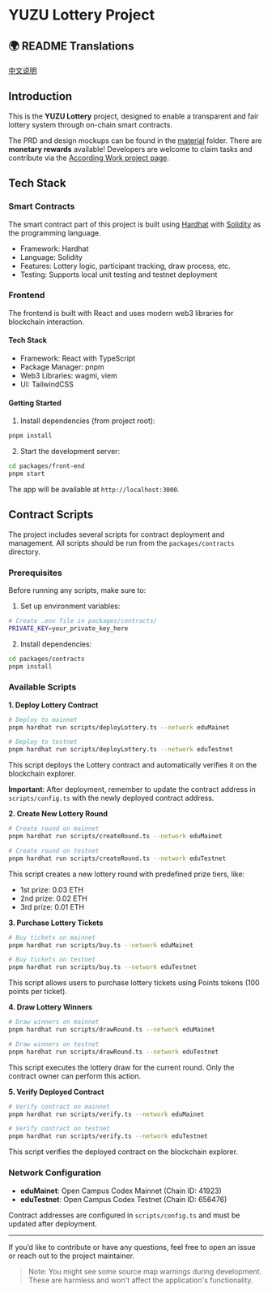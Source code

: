 # YUZU Lottery Project

## 🌍 README Translations

[中文说明](./README_ZH.md)

## Introduction

This is the **YUZU Lottery** project, designed to enable a transparent and fair lottery system through on-chain smart contracts.

The PRD and design mockups can be found in the [material](./material/) folder. There are **monetary rewards** available! Developers are welcome to claim tasks and contribute via the [According Work project page](https://according.work/projects/67e166c587803b11c423a469/).

## Tech Stack

### Smart Contracts

The smart contract part of this project is built using [Hardhat](https://hardhat.org/) with [Solidity](https://docs.soliditylang.org/) as the programming language.

- Framework: Hardhat
- Language: Solidity
- Features: Lottery logic, participant tracking, draw process, etc.
- Testing: Supports local unit testing and testnet deployment

### Frontend

The frontend is built with React and uses modern web3 libraries for blockchain interaction.

#### Tech Stack

- Framework: React with TypeScript
- Package Manager: pnpm
- Web3 Libraries: wagmi, viem
- UI: TailwindCSS

#### Getting Started

1. Install dependencies (from project root):

```bash
pnpm install
```

2. Start the development server:

```bash
cd packages/front-end
pnpm start
```

The app will be available at `http://localhost:3000`.

## Contract Scripts

The project includes several scripts for contract deployment and management. All scripts should be run from the `packages/contracts` directory.

### Prerequisites

Before running any scripts, make sure to:

1. Set up environment variables:

```bash
# Create .env file in packages/contracts/
PRIVATE_KEY=your_private_key_here
```

2. Install dependencies:

```bash
cd packages/contracts
pnpm install
```

### Available Scripts

**1. Deploy Lottery Contract**

```bash
# Deploy to mainnet
pnpm hardhat run scripts/deployLottery.ts --network eduMainet

# Deploy to testnet
pnpm hardhat run scripts/deployLottery.ts --network eduTestnet
```

This script deploys the Lottery contract and automatically verifies it on the blockchain explorer.

**Important**: After deployment, remember to update the contract address in `scripts/config.ts` with the newly deployed contract address.

**2. Create New Lottery Round**

```bash
# Create round on mainnet
pnpm hardhat run scripts/createRound.ts --network eduMainet

# Create round on testnet
pnpm hardhat run scripts/createRound.ts --network eduTestnet
```

This script creates a new lottery round with predefined prize tiers, like:

- 1st prize: 0.03 ETH
- 2nd prize: 0.02 ETH
- 3rd prize: 0.01 ETH

**3. Purchase Lottery Tickets**

```bash
# Buy tickets on mainnet
pnpm hardhat run scripts/buy.ts --network eduMainet

# Buy tickets on testnet
pnpm hardhat run scripts/buy.ts --network eduTestnet
```

This script allows users to purchase lottery tickets using Points tokens (100 points per ticket).

**4. Draw Lottery Winners**

```bash
# Draw winners on mainnet
pnpm hardhat run scripts/drawRound.ts --network eduMainet

# Draw winners on testnet
pnpm hardhat run scripts/drawRound.ts --network eduTestnet
```

This script executes the lottery draw for the current round. Only the contract owner can perform this action.

**5. Verify Deployed Contract**

```bash
# Verify contract on mainnet
pnpm hardhat run scripts/verify.ts --network eduMainet

# Verify contract on testnet
pnpm hardhat run scripts/verify.ts --network eduTestnet
```

This script verifies the deployed contract on the blockchain explorer.

### Network Configuration

- **eduMainet**: Open Campus Codex Mainnet (Chain ID: 41923)
- **eduTestnet**: Open Campus Codex Testnet (Chain ID: 656476)

Contract addresses are configured in `scripts/config.ts` and must be updated after deployment.


---

If you’d like to contribute or have any questions, feel free to open an issue or reach out to the project maintainer.

> Note: You might see some source map warnings during development. These are harmless and won't affect the application's functionality.
